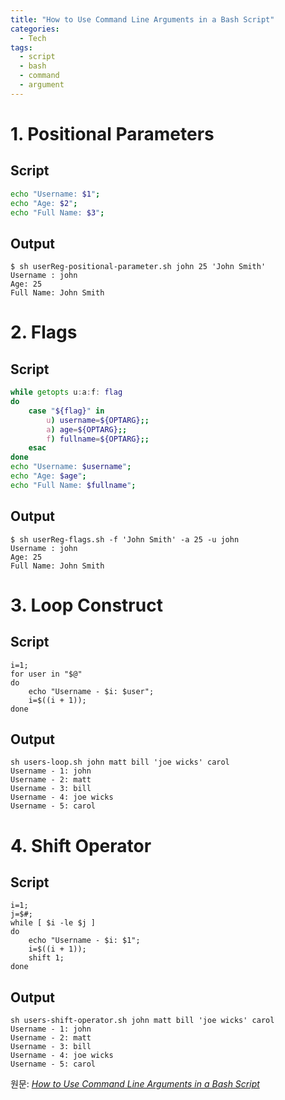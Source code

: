 ```yaml
---
title: "How to Use Command Line Arguments in a Bash Script"
categories:
  - Tech
tags:
  - script
  - bash
  - command
  - argument
---
```


# 1. Positional Parameters
## Script
```sh
echo "Username: $1";
echo "Age: $2";
echo "Full Name: $3";
```
## Output
```
$ sh userReg-positional-parameter.sh john 25 'John Smith'
Username : john
Age: 25
Full Name: John Smith
```

# 2. Flags
## Script
```sh
while getopts u:a:f: flag
do
    case "${flag}" in
        u) username=${OPTARG};;
        a) age=${OPTARG};;
        f) fullname=${OPTARG};;
    esac
done
echo "Username: $username";
echo "Age: $age";
echo "Full Name: $fullname";
```

## Output
```
$ sh userReg-flags.sh -f 'John Smith' -a 25 -u john
Username : john
Age: 25
Full Name: John Smith
```

# 3. Loop Construct
## Script
```
i=1;
for user in "$@" 
do
    echo "Username - $i: $user";
    i=$((i + 1));
done
```
## Output
```
sh users-loop.sh john matt bill 'joe wicks' carol
Username - 1: john
Username - 2: matt
Username - 3: bill
Username - 4: joe wicks
Username - 5: carol
```

# 4. Shift Operator
## Script
```
i=1;
j=$#;
while [ $i -le $j ] 
do
    echo "Username - $i: $1";
    i=$((i + 1));
    shift 1;
done
```
## Output
```
sh users-shift-operator.sh john matt bill 'joe wicks' carol
Username - 1: john
Username - 2: matt
Username - 3: bill
Username - 4: joe wicks
Username - 5: carol
```
원문: [_How to Use Command Line Arguments in a Bash Script_](https://www.baeldung.com/linux/use-command-line-arguments-in-bash-script)